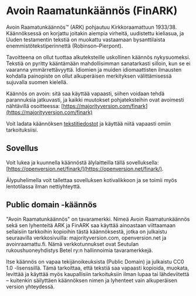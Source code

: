 # Avoin Raamatunkäännös (FinARK)

Avoin Raamatunkäännös™ (ARK) pohjautuu Kirkkoraamattuun 1933/38. Käännöksessä on korjattu joitakin aiempia virheitä, uudistettu kieliasua, ja Uuden testamentin tekstiä on muokattu vastaamaan bysanttilaista enemmistötekstiperinnettä (Robinson–Pierpont).

Tavoitteena on ollut tuottaa alkuteksteille uskollinen käännös nykysuomeksi. Tekstiä on pyritty kääntämään mahdollisimman sanatarkasti silloin, kun se ei vaaranna ymmärrettävyyttä. Idiomien ja muiden idiomaattisten ilmausten kohdalla painopiste on ollut alkuperäisen merkityksen välittämisessä sujuvalla suomen kielellä.

Käännös on avoin: sitä saa käyttää vapaasti, siihen voidaan tehdä parannuksia jatkuvasti, ja kaikki muutokset pohjateksteihin ovat avoimesti nähtävillä osoitteessa:
[https://majorityversion.com/finark](https://majorityversion.com/finark)

Voit ladata käännöksen [tekstitiedostot](https://github.com/openversion/finark/tree/master/pub) ja käyttää niitä vapaasti omiin tarkoituksiisi.

## Sovellus

Voit lukea ja kuunnella käännöstä älylaitteilla tällä sovelluksella:
[https://openversion.net/finark/](https://openversion.net/finark/).

Älypuhelimella voit tallettaa sovelluksen kotivalikkoon ja se toimii myös lentotilassa ilman nettiyhteyttä.

## Public domain -käännös

"Avoin Raamatunkäännös" on tavaramerkki. Nimeä Avoin Raamatunkäännös sekä sen lyhenteitä ARK ja FinARK saa käyttää ainoastaan viittaamaan sellaisiin tarkkoihin kopioihin tästä käännöksestä, jotka on julkaistu seuraavilla verkkosivuilla:
majorityversion.com, openversion.net ja avoinraamattu.fi.
Nämä verkkotunnukset ovat Seutulan rukoushuoneyhdistys Betel ry:n hallinnoimia tavaramerkkejä.

Itse käännös on vapaa tekijänoikeuksista (Public Domain) ja julkaistu CC0 1.0 -lisenssillä. Tämä tarkoittaa, että tekstiä saa vapaasti kopioida, muokata, levittää ja käyttää myös kaupallisiin tarkoituksiin ilman lupaa tai lähdeviitettä – kuitenkin säilyttäen käännöksen nimen ja lyhenteet vain alkuperäisen version yhteydessä.
